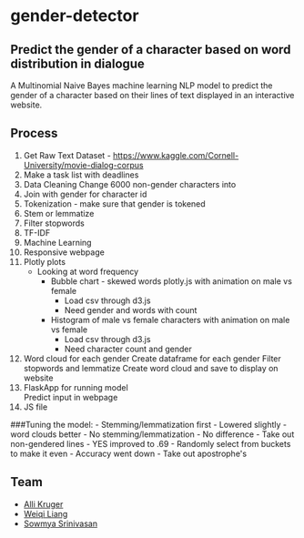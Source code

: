 # gender-detector
## Predict the gender of a character based on word distribution in dialogue
A Multinomial Naive Bayes machine learning NLP model to predict the gender of a character based on their lines of text displayed in an interactive website.

## Process
1. Get Raw Text Dataset - https://www.kaggle.com/Cornell-University/movie-dialog-corpus
2. Make a task list with deadlines
3. Data Cleaning
    Change 6000 non-gender characters into 
4. Join with gender for character id
5. Tokenization - make sure that gender is tokened
6. Stem or lemmatize
7. Filter stopwords
8. TF-IDF
9. Machine Learning
10. Responsive webpage
11. Plotly plots
    - Looking at word frequency  
        - Bubble chart - skewed words plotly.js with animation on male vs female
            - Load csv through d3.js
            - Need gender and words with count
        - Histogram of male vs female characters with animation on male vs female
            - Load csv through d3.js
            - Need character count and gender
12. Word cloud for each gender 
    Create dataframe for each gender
    Filter stopwords and lemmatize
    Create word cloud and save to display on website
13. FlaskApp for running model   
    Predict input in webpage
14. JS file 

###Tuning the model:
    - Stemming/lemmatization first - Lowered slightly - word clouds better
    - No stemming/lemmatization - No difference
    - Take out non-gendered lines - YES improved to .69
    - Randomly select from buckets to make it even - Accuracy went down
    - Take out apostrophe's

## Team
- [Alli Kruger](https://github.com/positivelyalli)
- [Weiqi Liang](https://github.com/liangweiqi2)
- [Sowmya Srinivasan](https://github.com/sowmyasrinivasan)
